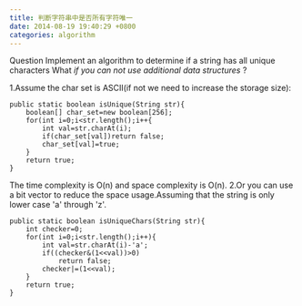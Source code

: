```yaml
---
title: 判断字符串中是否所有字符唯一
date: 2014-08-19 19:40:29 +0800
categories: algorithm
---
```


Question
Implement an algorithm to determine if a string has all unique characters What *if you can not use additional data structures* ?

1.Assume the char set is ASCII(if not we need to increase the storage size):
```
public static boolean isUnique(String str){
    boolean[] char_set=new boolean[256];
    for(int i=0;i<str.length();i++{
        int val=str.charAt(i);
        if(char_set[val])return false;
        char_set[val]=true;
    }
    return true;
}
```
The time complexity is O(n) and space complexity is O(n).
2.Or you can use a bit vector to reduce the space usage.Assuming that the string is only lower case 'a' through 'z'.
```
public static boolean isUniqueChars(String str){
    int checker=0;
    for(int i=0;i<str.length();i++){
        int val=str.charAt(i)-'a';
        if((checker&(1<<val))>0)
            return false;
        checker|=(1<<val);
    }
    return true;
}
```
